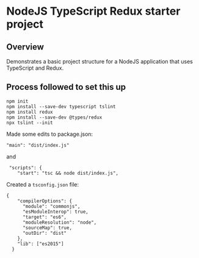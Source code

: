 
# NodeJS TypeScript Redux starter project

## Overview
Demonstrates a basic project structure for a NodeJS application that uses TypeScript and Redux.

## Process followed to set this up
```
npm init
npm install --save-dev typescript tslint
npm install redux
npm install --save-dev @types/redux
npx tslint --init
```

Made some edits to package.json:
```
"main": "dist/index.js"
```
and
```
 "scripts": {
    "start": "tsc && node dist/index.js",
```

Created a `tsconfig.json` file:
```
{
    "compilerOptions": {
      "module": "commonjs",
      "esModuleInterop": true,
      "target": "es6",
      "moduleResolution": "node",
      "sourceMap": true,
      "outDir": "dist"
    },
    "lib": ["es2015"]
  }
  ```